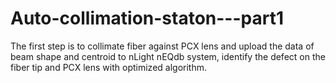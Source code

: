 # Auto-collimation-staton---part1
The first step is to collimate fiber against PCX lens and upload the data of beam shape and centroid to nLight nEQdb system, identify the defect on the fiber tip and PCX lens with optimized algorithm.  
